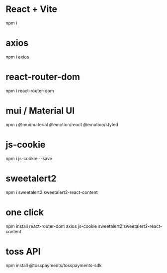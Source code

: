 # React + Vite
npm i

# axios
npm i axios

# react-router-dom
npm i react-router-dom

# mui / Material UI
npm i @mui/material @emotion/react @emotion/styled

# js-cookie
npm i js-cookie --save

# sweetalert2
npm i sweetalert2 sweetalert2-react-content

# one click
npm install react-router-dom axios js-cookie sweetalert2 sweetalert2-react-content

# toss API
npm install @tosspayments/tosspayments-sdk